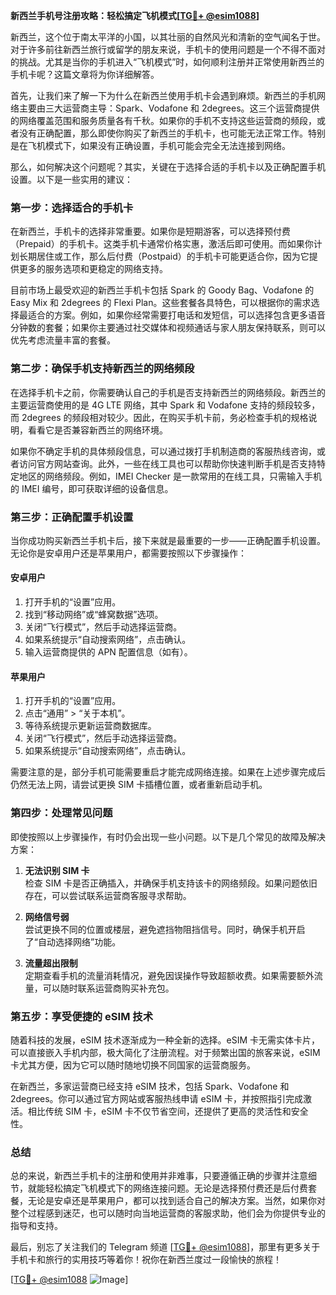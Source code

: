 **新西兰手机号注册攻略：轻松搞定飞机模式[[TG💪+ @esim1088](https://t.me/s/esim1088)]**

新西兰，这个位于南太平洋的小国，以其壮丽的自然风光和清新的空气闻名于世。对于许多前往新西兰旅行或留学的朋友来说，手机卡的使用问题是一个不得不面对的挑战。尤其是当你的手机进入“飞机模式”时，如何顺利注册并正常使用新西兰的手机卡呢？这篇文章将为你详细解答。

首先，让我们来了解一下为什么在新西兰使用手机卡会遇到麻烦。新西兰的手机网络主要由三大运营商主导：Spark、Vodafone 和 2degrees。这三个运营商提供的网络覆盖范围和服务质量各有千秋。如果你的手机不支持这些运营商的频段，或者没有正确配置，那么即使你购买了新西兰的手机卡，也可能无法正常工作。特别是在飞机模式下，如果没有正确设置，手机可能会完全无法连接到网络。

那么，如何解决这个问题呢？其实，关键在于选择合适的手机卡以及正确配置手机设置。以下是一些实用的建议：

### **第一步：选择适合的手机卡**
在新西兰，手机卡的选择非常重要。如果你是短期游客，可以选择预付费（Prepaid）的手机卡。这类手机卡通常价格实惠，激活后即可使用。而如果你计划长期居住或工作，那么后付费（Postpaid）的手机卡可能更适合你，因为它提供更多的服务选项和更稳定的网络支持。

目前市场上最受欢迎的新西兰手机卡包括 Spark 的 Goody Bag、Vodafone 的 Easy Mix 和 2degrees 的 Flexi Plan。这些套餐各具特色，可以根据你的需求选择最适合的方案。例如，如果你经常需要打电话和发短信，可以选择包含更多语音分钟数的套餐；如果你主要通过社交媒体和视频通话与家人朋友保持联系，则可以优先考虑流量丰富的套餐。

### **第二步：确保手机支持新西兰的网络频段**
在选择手机卡之前，你需要确认自己的手机是否支持新西兰的网络频段。新西兰的主要运营商使用的是 4G LTE 网络，其中 Spark 和 Vodafone 支持的频段较多，而 2degrees 的频段相对较少。因此，在购买手机卡前，务必检查手机的规格说明，看看它是否兼容新西兰的网络环境。

如果你不确定手机的具体频段信息，可以通过拨打手机制造商的客服热线咨询，或者访问官方网站查询。此外，一些在线工具也可以帮助你快速判断手机是否支持特定地区的网络频段。例如，IMEI Checker 是一款常用的在线工具，只需输入手机的 IMEI 编号，即可获取详细的设备信息。

### **第三步：正确配置手机设置**
当你成功购买新西兰手机卡后，接下来就是最重要的一步——正确配置手机设置。无论你是安卓用户还是苹果用户，都需要按照以下步骤操作：

#### **安卓用户**
1. 打开手机的“设置”应用。
2. 找到“移动网络”或“蜂窝数据”选项。
3. 关闭“飞行模式”，然后手动选择运营商。
4. 如果系统提示“自动搜索网络”，点击确认。
5. 输入运营商提供的 APN 配置信息（如有）。

#### **苹果用户**
1. 打开手机的“设置”应用。
2. 点击“通用” > “关于本机”。
3. 等待系统提示更新运营商数据库。
4. 关闭“飞行模式”，然后手动选择运营商。
5. 如果系统提示“自动搜索网络”，点击确认。

需要注意的是，部分手机可能需要重启才能完成网络连接。如果在上述步骤完成后仍然无法上网，请尝试更换 SIM 卡插槽位置，或者重新启动手机。

### **第四步：处理常见问题**
即使按照以上步骤操作，有时仍会出现一些小问题。以下是几个常见的故障及解决方案：

1. **无法识别 SIM 卡**  
   检查 SIM 卡是否正确插入，并确保手机支持该卡的网络频段。如果问题依旧存在，可以尝试联系运营商客服寻求帮助。

2. **网络信号弱**  
   尝试更换不同的位置或楼层，避免遮挡物阻挡信号。同时，确保手机开启了“自动选择网络”功能。

3. **流量超出限制**  
   定期查看手机的流量消耗情况，避免因误操作导致超额收费。如果需要额外流量，可以随时联系运营商购买补充包。

### **第五步：享受便捷的 eSIM 技术**
随着科技的发展，eSIM 技术逐渐成为一种全新的选择。eSIM 卡无需实体卡片，可以直接嵌入手机内部，极大简化了注册流程。对于频繁出国的旅客来说，eSIM 卡尤其方便，因为它可以随时随地切换不同国家的运营商服务。

在新西兰，多家运营商已经支持 eSIM 技术，包括 Spark、Vodafone 和 2degrees。你可以通过官方网站或客服热线申请 eSIM 卡，并按照指引完成激活。相比传统 SIM 卡，eSIM 卡不仅节省空间，还提供了更高的灵活性和安全性。

### **总结**
总的来说，新西兰手机卡的注册和使用并非难事，只要遵循正确的步骤并注意细节，就能轻松搞定飞机模式下的网络连接问题。无论是选择预付费还是后付费套餐，无论是安卓还是苹果用户，都可以找到适合自己的解决方案。当然，如果你对整个过程感到迷茫，也可以随时向当地运营商的客服求助，他们会为你提供专业的指导和支持。

最后，别忘了关注我们的 Telegram 频道 [[TG💪+ @esim1088](https://t.me/s/esim1088)]，那里有更多关于手机卡和旅行的实用技巧等着你！祝你在新西兰度过一段愉快的旅程！

[[TG💪+ @esim1088](https://t.me/s/esim1088) ![Image](https://i.postimg.cc/4NQfJmqS/Snipaste-2025-05-13-00-14-12.png)]